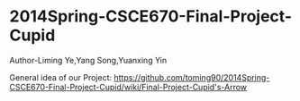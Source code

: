 2014Spring-CSCE670-Final-Project-Cupid
======================================

Author-Liming Ye,Yang Song,Yuanxing Yin

General idea of our Project:
https://github.com/toming90/2014Spring-CSCE670-Final-Project-Cupid/wiki/Final-Project-Cupid's-Arrow
